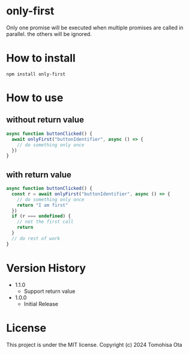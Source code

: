 # only-first

Only one promise will be executed when multiple promises are called in parallel. the others will be ignored.

# How to install

```shell
npm install only-first
```

# How to use
## without return value

```typescript
async function buttonClicked() {
  await onlyFirst("buttonIdentifier", async () => {
    // do something only once
  })
}
```

## with return value

```typescript
async function buttonClicked() {
  const r = await onlyFirst("buttonIdentifier", async () => {
    // do something only once
    return "I am first"
  })
  if (r === undefined) {
    // not the first call
    return
  }
  // do rest of work
}
```

# Version History

- 1.1.0
    - Support return value
- 1.0.0
    - Initial Release

# License

This project is under the MIT license.
Copyright (c) 2024 Tomohisa Ota
